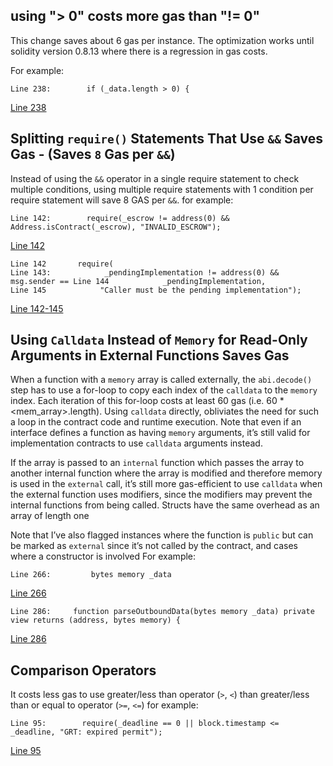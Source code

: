 ## using "> 0" costs more gas than "!= 0"
This change saves about 6 gas per instance. The optimization works until solidity version 0.8.13 where there is a regression in gas costs.

For example:
```
Line 238:        if (_data.length > 0) {
```
[Line 238](https://github.com/code-423n4/2022-10-thegraph/blob/main/contracts/l2/gateway/L2GraphTokenGateway.sol#L238)

## Splitting ```require()``` Statements That Use ```&&``` Saves Gas - (Saves ```8``` Gas per ```&&```)
Instead of using the ```&&``` operator in a single require statement to check multiple conditions, using multiple require statements with 1 condition per require statement will save 8 GAS per ```&&```.
for example:
```
Line 142:        require(_escrow != address(0) && Address.isContract(_escrow), "INVALID_ESCROW");
```
[Line 142](https://github.com/code-423n4/2022-10-thegraph/blob/main/contracts/gateway/L1GraphTokenGateway.sol#L142)

```
Line 142       require(
Line 143:            _pendingImplementation != address(0) && msg.sender == Line 144            _pendingImplementation,
Line 145            "Caller must be the pending implementation");
```
[Line 142-145](https://github.com/code-423n4/2022-10-thegraph/blob/main/contracts/upgrades/GraphProxy.sol#L142-L145)

## Using ```Calldata``` Instead of ```Memory``` for Read-Only Arguments in External Functions Saves Gas
When a function with a ```memory``` array is called externally, the ```abi.decode()``` step has to use a for-loop to copy each index of the ```calldata``` to the ```memory``` index. Each iteration of this for-loop costs at least 60 gas (i.e. 60 * <mem_array>.length). Using ```calldata``` directly, obliviates the need for such a loop in the contract code and runtime execution. Note that even if an interface defines a function as having ```memory``` arguments, it’s still valid for implementation contracts to use ```calldata``` arguments instead.

If the array is passed to an ```internal``` function which passes the array to another internal function where the array is modified and therefore memory is used in the ```external``` call, it’s still more gas-efficient to use ```calldata``` when the external function uses modifiers, since the modifiers may prevent the internal functions from being called. Structs have the same overhead as an array of length one

Note that I’ve also flagged instances where the function is ```public``` but can be marked as ```external``` since it’s not called by the contract, and cases where a constructor is involved
For example:
```
Line 266:         bytes memory _data
```
[Line 266](https://github.com/code-423n4/2022-10-thegraph/blob/main/contracts/l2/gateway/L2GraphTokenGateway.sol#L266)

```
Line 286:     function parseOutboundData(bytes memory _data) private view returns (address, bytes memory) {
```
[Line 286](https://github.com/code-423n4/2022-10-thegraph/blob/main/contracts/l2/gateway/L2GraphTokenGateway.sol#L286)

## Comparison Operators
It costs less gas to use greater/less than operator (```>```, ```<```) than greater/less than or equal to operator (```>=```, ```<=```) for example:
```
Line 95:        require(_deadline == 0 || block.timestamp <= _deadline, "GRT: expired permit");
```
[Line 95](https://github.com/code-423n4/2022-10-thegraph/blob/main/contracts/l2/token/GraphTokenUpgradeable.sol#L95)